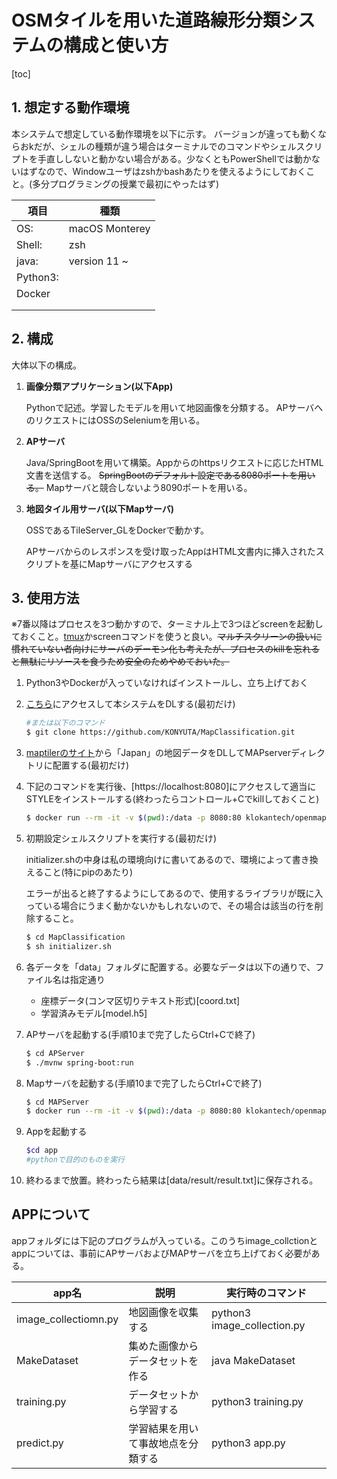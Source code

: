 # OSMタイルを用いた道路線形分類システムの構成と使い方

[toc]

## 1. 想定する動作環境

本システムで想定している動作環境を以下に示す。
バージョンが違っても動くならおkだが、シェルの種類が違う場合はターミナルでのコマンドやシェルスクリプトを手直ししないと動かない場合がある。少なくともPowerShellでは動かないはずなので、Windowユーザはzshかbashあたりを使えるようにしておくこと。(多分プログラミングの授業で最初にやったはず)

| 項目     | 種類           |
| -------- | -------------- |
| OS:      | macOS Monterey |
| Shell:   | zsh            |
| java:    | version 11 ~   |
| Python3: |                |
| Docker   |                |
|          |                |
|          |                |

## 2. 構成

大体以下の構成。

1. **画像分類アプリケーション(以下App)**

   Pythonで記述。学習したモデルを用いて地図画像を分類する。
   APサーバへのリクエストにはOSSのSeleniumを用いる。

   

2. **APサーバ**

   Java/SpringBootを用いて構築。Appからのhttpsリクエストに応じたHTML文書を送信する。
   ~~SpringBootのデフォルト設定である8080ポートを用いる。~~ Mapサーバと競合しないよう8090ポートを用いる。

   

3. **地図タイル用サーバ(以下Mapサーバ)**

   OSSであるTileServer_GLをDockerで動かす。

   APサーバからのレスポンスを受け取ったAppはHTML文書内に挿入されたスクリプトを基にMapサーバにアクセスする

## 3. 使用方法

※7番以降はプロセスを3つ動かすので、ターミナル上で3つほどscreenを起動しておくこと。[tmux](https://github.com/tmux/tmux)かscreenコマンドを使うと良い。~~マルチスクリーンの扱いに慣れていない者向けにサーバのデーモン化も考えたが、プロセスのkillを忘れると無駄にリソースを食うため安全のためやめておいた。~~

1. Python3やDockerが入っていなければインストールし、立ち上げておく

1. [こちら](https://github.com/KONYUTA/MapClassification.git)にアクセスして本システムをDLする(最初だけ)

   ```bash
   #または以下のコマンド
   $ git clone https://github.com/KONYUTA/MapClassification.git
   ```

2. [maptilerのサイト](https://data.maptiler.com/downloads/planet/)から「Japan」の地図データをDLしてMAPserverディレクトリに配置する(最初だけ)

4. 下記のコマンドを実行後、[https://localhost:8080]にアクセスして適当にSTYLEをインストールする(終わったらコントロール+Cでkillしておくこと)

   ```bash
   $ docker run --rm -it -v $(pwd):/data -p 8080:80 klokantech/openmaptiles-server
   ```

   

5. 初期設定シェルスクリプトを実行する(最初だけ)

   initializer.shの中身は私の環境向けに書いてあるので、環境によって書き換えること(特にpipのあたり)

   エラーが出ると終了するようにしてあるので、使用するライブラリが既に入っている場合にうまく動かないかもしれないので、その場合は該当の行を削除すること。

   ```bash
   $ cd MapClassification
   $ sh initializer.sh
   ```

3. 各データを「data」フォルダに配置する。必要なデータは以下の通りで、ファイル名は指定通り

   - 座標データ(コンマ区切りテキスト形式)[coord.txt]
   - 学習済みモデル[model.h5]

4. APサーバを起動する(手順10まで完了したらCtrl+Cで終了)

   ```bash
   $ cd APServer
   $ ./mvnw spring-boot:run
   ```

8. Mapサーバを起動する(手順10まで完了したらCtrl+Cで終了)

   ```bash
   $ cd MAPServer
   $ docker run --rm -it -v $(pwd):/data -p 8080:80 klokantech/openmaptiles-server
   ```

9. Appを起動する

   ```bash
   $cd app
   #pythonで目的のものを実行
   ```

7. 終わるまで放置。終わったら結果は[data/result/result.txt]に保存される。

## APPについて

appフォルダには下記のプログラムが入っている。このうちimage_collctionとappについては、事前にAPサーバおよびMAPサーバを立ち上げておく必要がある。

| app名                | 説明                               | 実行時のコマンド            |
| -------------------- | ---------------------------------- | --------------------------- |
| image_collectiomn.py | 地図画像を収集する                 | python3 image_collection.py |
| MakeDataset          | 集めた画像からデータセットを作る   | java MakeDataset            |
| training.py          | データセットから学習する           | python3 training.py         |
| predict.py           | 学習結果を用いて事故地点を分類する | python3 app.py              |

